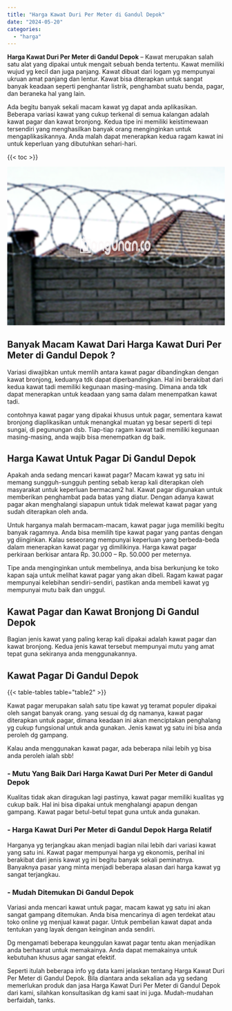 ```yaml
---
title: "Harga Kawat Duri Per Meter di Gandul Depok"
date: "2024-05-20"
categories: 
  - "harga"
---
```


**Harga Kawat Duri Per Meter di Gandul Depok** – Kawat merupakan salah satu alat yang dipakai untuk mengait sebuah benda tertentu. Kawat memiliki wujud yg kecil dan juga panjang. Kawat dibuat dari logam yg mempunyai ukruan amat panjang dan lentur. Kawat bisa diterapkan untuk sangat banyak keadaan seperti penghantar listrik, penghambat suatu benda, pagar, dan beraneka hal yang lain.

Ada begitu banyak sekali macam kawat yg dapat anda aplikasikan. Beberapa variasi kawat yang cukup terkenal di semua kalangan adalah kawat pagar dan kawat bronjong. Kedua tipe ini memiliki keistimewaan tersendiri yang menghasilkan banyak orang menginginkan untuk mengaplikasikannya. Anda malah dapat menerapkan kedua ragam kawat ini untuk keperluan yang dibutuhkan sehari-hari.

{{< toc >}}

![Harga Kawat Duri Per Meter di Gandul Depok](/images/jual-kawat-murah14.png)

## Banyak Macam Kawat Dari Harga Kawat Duri Per Meter di Gandul Depok ?

Variasi diwajibkan untuk memlih antara kawat pagar dibandingkan dengan kawat bronjong, keduanya tdk dapat diperbandingkan. Hal ini berakibat dari kedua kawat tadi memiliki kegunaan masing-masing. Dimana anda tdk dapat menerapkan untuk keadaan yang sama dalam menempatkan kawat tadi.

contohnya kawat pagar yang dipakai khusus untuk pagar, sementara kawat bronjong diaplikasikan untuk menangkal muatan yg besar seperti di tepi sungai, di pegunungan dsb. Tiap-tiap ragam kawat tadi memiliki kegunaan masing-masing, anda wajib bisa menempatkan dg baik.

## Harga Kawat Untuk Pagar Di Gandul Depok

Apakah anda sedang mencari kawat pagar? Macam kawat yg satu ini memang sungguh-sungguh penting sebab kerap kali diterapkan oleh masyarakat untuk keperluan bermacam2 hal. Kawat pagar digunakan untuk memberikan penghambat pada batas yang diatur. Dengan adanya kawat pagar akan menghalangi siapapun untuk tidak melewat kawat pagar yang sudah diterapkan oleh anda.

Untuk harganya malah bermacam-macam, kawat pagar juga memiliki begitu banyak ragamnya. Anda bisa memilih tipe kawat pagar yang pantas dengan yg diinginkan. Kalau seseorang mempunyai keperluan yang berbeda-beda dalam menerapkan kawat pagar yg dimilikinya. Harga kawat pagar perkiraan berkisar antara Rp. 30.000 – Rp. 50.000 per meternya.

Tipe anda menginginkan untuk membelinya, anda bisa berkunjung ke toko kapan saja untuk melihat kawat pagar yang akan dibeli. Ragam kawat pagar mempunyai kelebihan sendiri-sendiri, pastikan anda membeli kawat yg mempunyai mutu baik dan unggul.

## Kawat Pagar dan Kawat Bronjong Di Gandul Depok

Bagian jenis kawat yang paling kerap kali dipakai adalah kawat pagar dan kawat bronjong. Kedua jenis kawat tersebut mempunyai mutu yang amat tepat guna sekiranya anda menggunakannya.

## Kawat Pagar Di Gandul Depok

{{< table-tables table="table2" >}}

Kawat pagar merupakan salah satu tipe kawat yg teramat populer dipakai oleh sangat banyak orang. yang sesuai dg dg namanya, kawat pagar diterapkan untuk pagar, dimana keadaan ini akan menciptakan penghalang yg cukup fungsional untuk anda gunakan. Jenis kawat yg satu ini bisa anda peroleh dg gampang.

Kalau anda menggunakan kawat pagar, ada beberapa nilai lebih yg bisa anda peroleh ialah sbb!

### \- Mutu Yang Baik Dari Harga Kawat Duri Per Meter di Gandul Depok

Kualitas tidak akan diragukan lagi pastinya, kawat pagar memiliki kualitas yg cukup baik. Hal ini bisa dipakai untuk menghalangi apapun dengan gampang. Kawat pagar betul-betul tepat guna untuk anda gunakan.

### \- Harga Kawat Duri Per Meter di Gandul Depok Harga Relatif

Harganya yg terjangkau akan menjadi bagian nilai lebih dari variasi kawat yang satu ini. Kawat pagar mempunyai harga yg ekonomis, perihal ini berakibat dari jenis kawat yg ini begitu banyak sekali peminatnya. Banyaknya pasar yang minta menjadi beberapa alasan dari harga kawat yg sangat terjangkau.

### \- Mudah Ditemukan Di Gandul Depok

Variasi anda mencari kawat untuk pagar, macam kawat yg satu ini akan sangat gampang ditemukan. Anda bisa mencarinya di agen terdekat atau toko online yg menjual kawat pagar. Untuk pembelian kawat dapat anda tentukan yang layak dengan keinginan anda sendiri.

Dg mengamati beberapa keunggulan kawat pagar tentu akan menjadikan anda berhasrat untuk memakainya. Anda dapat memakainya untuk kebutuhan khusus agar sangat efektif.

Seperti itulah beberapa info yg data kami jelaskan tentang Harga Kawat Duri Per Meter di Gandul Depok. Bila diantara anda sekalian ada yg sedang memerlukan produk dan jasa Harga Kawat Duri Per Meter di Gandul Depok dari kami, silahkan konsultasikan dg kami saat ini juga. Mudah-mudahan berfaidah, tanks.
